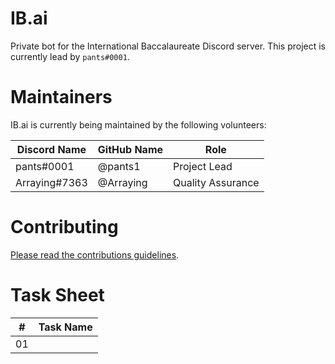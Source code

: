# IB.ai

Private bot for the International Baccalaureate Discord server. This project is currently lead by `pants#0001`. 

# Maintainers

IB.ai is currently being maintained by the following volunteers:

Discord Name | GitHub Name | Role
--- | --- | ---
pants#0001 | @pants1 | Project Lead
Arraying#7363 | @Arraying | Quality Assurance

# Contributing

[Please read the contributions guidelines](CONTRIBUTING.md).

# Task Sheet

\# | Task Name
--- | ---
01 | <task>